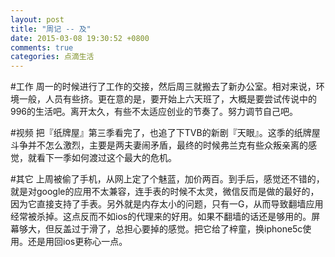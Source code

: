 ```yaml
---
layout: post
title: "周记 -- 及"
date: 2015-03-08 19:30:52 +0800
comments: true
categories: 点滴生活
---
```

#工作
周一的时候进行了工作的交接，然后周三就搬去了新办公室。相对来说，环境一般，人员有些挤。更在意的是，要开始上六天班了，大概是要尝试传说中的996的生活吧。离开太久，有些不太适应创业的节奏了。努力调节自己吧。

#视频
把『纸牌屋』第三季看完了，也追了下TVB的新剧『天眼』。这季的纸牌屋斗争并不怎么激烈，主要是两夫妻闹矛盾，最终的时候弗兰克有些众叛亲离的感觉，就看下一季如何渡过这个最大的危机。

#其它
上周被偷了手机，从网上定了个魅蓝，加价两百。到手后，感觉还不错的，就是对google的应用不太兼容，连手表的时候不太灵，微信反而是做的最好的，因为它直接支持了手表。另外就是内存太小的问题，只有一G，从而导致翻墙应用经常被杀掉。这点反而不如ios的代理来的好用。如果不翻墙的话还是够用的。屏幕够大，但反盖过于滑了，总担心要掉的感觉。把它给了梓童，换iphone5c使用。还是用回ios更称心一点。

